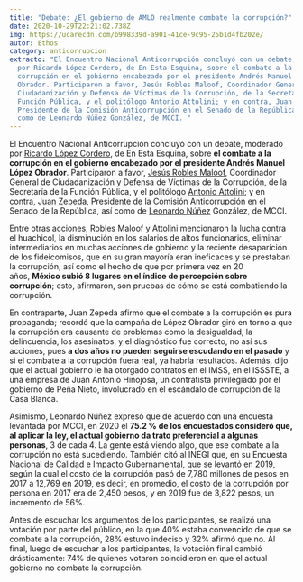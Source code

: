 ```yaml
---
title: "Debate: ¿El gobierno de AMLO realmente combate la corrupción?"
date: 2020-10-29T22:21:02.738Z
img: https://ucarecdn.com/b998339d-a901-41ce-9c95-25b1d4fb202e/
autor: Ethos
category: anticorrupcion
extracto: "El Encuentro Nacional Anticorrupción concluyó con un debate, moderado
  por Ricardo López Cordero, de En Esta Esquina, sobre el combate a la
  corrupción en el gobierno encabezado por el presidente Andrés Manuel López
  Obrador. Participaron a favor, Jesús Robles Maloof, Coordinador General de
  Ciudadanización y Defensa de Víctimas de la Corrupción, de la Secretaría de la
  Función Pública, y el politólogo Antonio Attolini; y en contra, Juan Zepeda,
  Presidente de la Comisión Anticorrupción en el Senado de la República, así
  como de Leonardo Núñez González, de MCCI. "
---
```

El Encuentro Nacional Anticorrupción concluyó con un debate, moderado por [Ricardo López Cordero](https://twitter.com/ricardolopezc?lang=es), de En Esta Esquina, sobre **el combate a la corrupción en el gobierno encabezado por el presidente Andrés Manuel López Obrador**. Participaron a favor, [Jesús Robles Maloof](https://twitter.com/roblesmaloof?ref_src=twsrc%5Egoogle%7Ctwcamp%5Eserp%7Ctwgr%5Eauthor), Coordinador General de Ciudadanización y Defensa de Víctimas de la Corrupción, de la Secretaría de la Función Pública, y el politólogo [Antonio Attolini](https://twitter.com/AntonioAttolini?ref_src=twsrc%5Egoogle%7Ctwcamp%5Eserp%7Ctwgr%5Eauthor); y en contra, [Juan Zepeda](https://twitter.com/JuanZepeda_?ref_src=twsrc%5Egoogle%7Ctwcamp%5Eserp%7Ctwgr%5Eauthor), Presidente de la Comisión Anticorrupción en el Senado de la República, así como de [Leonardo Núñez](https://twitter.com/leonugo?ref_src=twsrc%5Egoogle%7Ctwcamp%5Eserp%7Ctwgr%5Eauthor) González, de MCCI. 

Entre otras acciones, Robles Maloof y Attolini mencionaron la lucha contra el huachicol, la disminución en los salarios de altos funcionarios, eliminar intermediarios en muchas acciones de gobierno y la reciente desaparición de los fideicomisos, que en su gran mayoría eran ineficaces y se prestaban la corrupción, así como el hecho de que por primera vez en 20 años, **México subió 8 lugares en el índice de percepción sobre corrupción**; esto, afirmaron, son pruebas de cómo se está combatiendo la corrupción.

En contraparte, Juan Zepeda afirmó que el combate a la corrupción es pura propaganda; recordó que la campaña de López Obrador giró en torno a que la corrupción era causante de problemas como la desigualdad, la delincuencia, los asesinatos, y el diagnóstico fue correcto, no así sus acciones, pues **a dos años no pueden seguirse escudando en el pasado** y si el combate a la corrupción fuera real, ya habría resultados. Además, dijo que el actual gobierno le ha otorgado contratos en el IMSS, en el ISSSTE, a una empresa de Juan Antonio Hinojosa, un contratista privilegiado por el gobierno de Peña Nieto, involucrado en el escándalo de corrupción de la Casa Blanca.

Asimismo, Leonardo Núñez expresó que de acuerdo con una encuesta levantada por MCCI, en 2020 el **75.2 % de los encuestados consideró que, al aplicar la ley, el actual gobierno da trato preferencial a algunas personas**, 3 de cada 4. La gente está viendo algo, que ese combate a la corrupción no está sucediendo. También citó al INEGI que, en su Encuesta Nacional de Calidad e Impacto Gubernamental, que se levantó en 2019, según la cual el costo de la corrupción pasó de 7,780 millones de pesos en 2017 a 12,769 en 2019, es decir, en promedio, el costo de la corrupción por persona en 2017 era de 2,450 pesos, y en 2019 fue de 3,822 pesos, un incremento de 56%. 

Antes de escuchar los argumentos de los participantes, se realizó una votación por parte del público, en la que 40% estaba convencido de que se combate a la corrupción, 28% estuvo indeciso y 32% afirmó que no. Al final, luego de escuchar a los participantes, la votación final cambió drásticamente: 74% de quienes votaron coincidieron en que el actual gobierno no combate la corrupción.